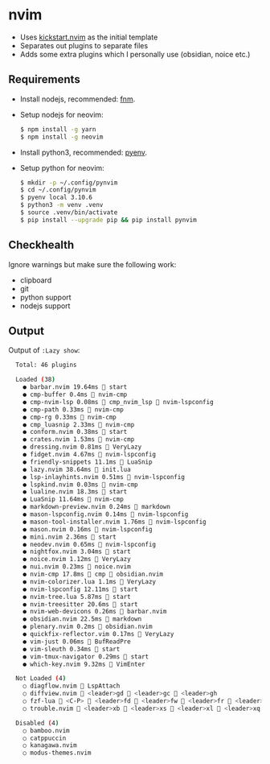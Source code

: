 # nvim

- Uses [kickstart.nvim](https://github.com/nvim-lua/kickstart.nvim) as the initial template
- Separates out plugins to separate files
- Adds some extra plugins which I personally use (obsidian, noice etc.)

## Requirements

- Install nodejs, recommended: [fnm](https://github.com/Schniz/fnm).

- Setup nodejs for neovim:

  ```bash
  $ npm install -g yarn
  $ npm install -g neovim
  ```

- Install python3, recommended: [pyenv](https://github.com/pyenv/pyenv).

- Setup python for neovim:

  ```bash
  $ mkdir -p ~/.config/pynvim
  $ cd ~/.config/pynvim
  $ pyenv local 3.10.6
  $ python3 -m venv .venv
  $ source .venv/bin/activate
  $ pip install --upgrade pip && pip install pynvim
  ```

## Checkhealth

Ignore warnings but make sure the following work:

- clipboard
- git
- python support
- nodejs support

## Output

Output of `:Lazy show`:

```bash
  Total: 46 plugins

  Loaded (38)
    ● barbar.nvim 19.64ms  start
    ● cmp-buffer 0.4ms  nvim-cmp
    ● cmp-nvim-lsp 0.08ms 󰢱 cmp_nvim_lsp  nvim-lspconfig
    ● cmp-path 0.33ms  nvim-cmp
    ● cmp-rg 0.33ms  nvim-cmp
    ● cmp_luasnip 2.33ms  nvim-cmp
    ● conform.nvim 0.38ms  start
    ● crates.nvim 1.53ms  nvim-cmp
    ● dressing.nvim 0.81ms  VeryLazy
    ● fidget.nvim 4.67ms  nvim-lspconfig
    ● friendly-snippets 11.1ms  LuaSnip
    ● lazy.nvim 38.64ms  init.lua
    ● lsp-inlayhints.nvim 0.51ms  nvim-lspconfig
    ● lspkind.nvim 0.03ms  nvim-cmp
    ● lualine.nvim 18.3ms  start
    ● LuaSnip 11.64ms  nvim-cmp
    ● markdown-preview.nvim 0.24ms  markdown
    ● mason-lspconfig.nvim 0.14ms  nvim-lspconfig
    ● mason-tool-installer.nvim 1.76ms  nvim-lspconfig
    ● mason.nvim 0.16ms  nvim-lspconfig
    ● mini.nvim 2.36ms  start
    ● neodev.nvim 0.65ms  nvim-lspconfig
    ● nightfox.nvim 3.04ms  start
    ● noice.nvim 1.12ms  VeryLazy
    ● nui.nvim 0.23ms  noice.nvim
    ● nvim-cmp 17.8ms 󰢱 cmp  obsidian.nvim
    ● nvim-colorizer.lua 1.1ms  VeryLazy
    ● nvim-lspconfig 12.11ms  start
    ● nvim-tree.lua 5.87ms  start
    ● nvim-treesitter 20.6ms  start
    ● nvim-web-devicons 0.26ms  barbar.nvim
    ● obsidian.nvim 22.5ms  markdown
    ● plenary.nvim 0.2ms  obsidian.nvim
    ● quickfix-reflector.vim 0.17ms  VeryLazy
    ● vim-just 0.06ms  BufReadPre
    ● vim-sleuth 0.34ms  start
    ● vim-tmux-navigator 0.29ms  start
    ● which-key.nvim 9.32ms  VimEnter

  Not Loaded (4)
    ○ diagflow.nvim  LspAttach
    ○ diffview.nvim  <leader>gd  <leader>gc  <leader>gh
    ○ fzf-lua  <C-P>  <leader>fd  <leader>fw  <leader>fr  <leader>f.  ,,  <leader>fh  <leader>ff  <leader><leader>  <leader>fn  <leader>fg  <leader>f/
    ○ trouble.nvim  <leader>xb  <leader>xs  <leader>xl  <leader>xq  <leader>xx

  Disabled (4)
    ○ bamboo.nvim
    ○ catppuccin
    ○ kanagawa.nvim
    ○ modus-themes.nvim

```

